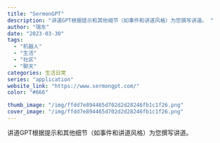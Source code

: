 ```yaml
---
title: "SermonGPT"
description: "讲道GPT根据提示和其他细节（如事件和讲道风格）为您撰写讲道。 "
author: "瑞东"
date: "2023-03-30"
tags:
  - "机器人"
  - "生活"
  - "社区"
  - "聊天"
categories: 生活日常
series: "application"
website_link: "https://www.sermongpt.com/"
color: "#666"

thumb_image: "/img/ffdd7e894465d702d2d28246fb1c1f26.png"
cover_image: "/img/ffdd7e894465d702d2d28246fb1c1f26.png"
---
```


讲道GPT根据提示和其他细节（如事件和讲道风格）为您撰写讲道。 